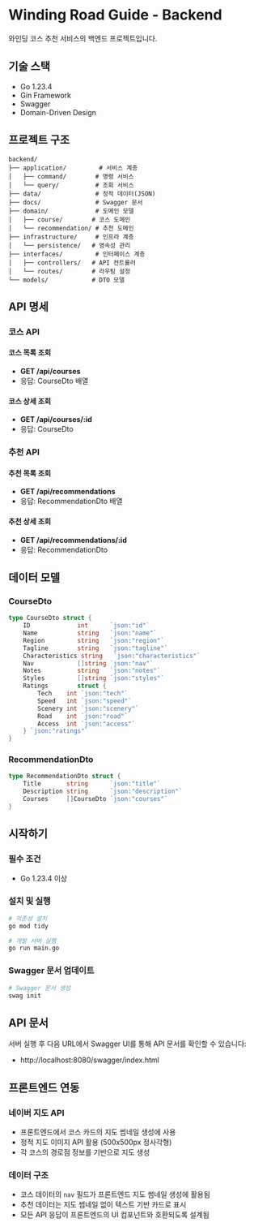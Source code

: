 # Winding Road Guide - Backend

와인딩 코스 추천 서비스의 백엔드 프로젝트입니다.

## 기술 스택
- Go 1.23.4
- Gin Framework
- Swagger
- Domain-Driven Design

## 프로젝트 구조
```
backend/
├── application/         # 서비스 계층
│   ├── command/        # 명령 서비스
│   └── query/          # 조회 서비스
├── data/               # 정적 데이터(JSON)
├── docs/               # Swagger 문서
├── domain/             # 도메인 모델
│   ├── course/        # 코스 도메인
│   └── recommendation/ # 추천 도메인
├── infrastructure/     # 인프라 계층
│   └── persistence/   # 영속성 관리
├── interfaces/         # 인터페이스 계층
│   ├── controllers/   # API 컨트롤러
│   └── routes/        # 라우팅 설정
└── models/            # DTO 모델
```

## API 명세

### 코스 API
#### 코스 목록 조회
- **GET /api/courses**
- 응답: CourseDto 배열

#### 코스 상세 조회
- **GET /api/courses/:id**
- 응답: CourseDto

### 추천 API
#### 추천 목록 조회
- **GET /api/recommendations**
- 응답: RecommendationDto 배열

#### 추천 상세 조회
- **GET /api/recommendations/:id**
- 응답: RecommendationDto

## 데이터 모델

### CourseDto
```go
type CourseDto struct {
    ID             int      `json:"id"`
    Name           string   `json:"name"`
    Region         string   `json:"region"`
    Tagline        string   `json:"tagline"`
    Characteristics string   `json:"characteristics"`
    Nav            []string `json:"nav"`
    Notes          string   `json:"notes"`
    Styles         []string `json:"styles"`
    Ratings        struct {
        Tech    int `json:"tech"`
        Speed   int `json:"speed"`
        Scenery int `json:"scenery"`
        Road    int `json:"road"`
        Access  int `json:"access"`
    } `json:"ratings"`
}
```

### RecommendationDto
```go
type RecommendationDto struct {
    Title       string      `json:"title"`
    Description string      `json:"description"`
    Courses     []CourseDto `json:"courses"`
}
```

## 시작하기

### 필수 조건
- Go 1.23.4 이상

### 설치 및 실행
```bash
# 의존성 설치
go mod tidy

# 개발 서버 실행
go run main.go
```

### Swagger 문서 업데이트
```bash
# Swagger 문서 생성
swag init
```

## API 문서
서버 실행 후 다음 URL에서 Swagger UI를 통해 API 문서를 확인할 수 있습니다:
- http://localhost:8080/swagger/index.html

## 프론트엔드 연동

### 네이버 지도 API
- 프론트엔드에서 코스 카드의 지도 썸네일 생성에 사용
- 정적 지도 이미지 API 활용 (500x500px 정사각형)
- 각 코스의 경로점 정보를 기반으로 지도 생성

### 데이터 구조
- 코스 데이터의 `nav` 필드가 프론트엔드 지도 썸네일 생성에 활용됨
- 추천 데이터는 지도 썸네일 없이 텍스트 기반 카드로 표시
- 모든 API 응답이 프론트엔드의 UI 컴포넌트와 호환되도록 설계됨 